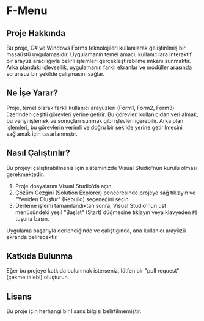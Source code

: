 # F-Menu

## Proje Hakkında

Bu proje, C# ve Windows Forms teknolojileri kullanılarak geliştirilmiş bir masaüstü uygulamasıdır. Uygulamanın temel amacı, kullanıcılara interaktif bir arayüz aracılığıyla belirli işlemleri gerçekleştirebilme imkanı sunmaktır. Arka plandaki işlevsellik, uygulamanın farklı ekranlar ve modüller arasında sorunsuz bir şekilde çalışmasını sağlar.

## Ne İşe Yarar?

Proje, temel olarak farklı kullanıcı arayüzleri (Form1, Form2, Form3) üzerinden çeşitli görevleri yerine getirir. Bu görevler, kullanıcıdan veri almak, bu veriyi işlemek ve sonuçları sunmak gibi işlevleri içerebilir. Arka plan işlemleri, bu görevlerin verimli ve doğru bir şekilde yerine getirilmesini sağlamak için tasarlanmıştır.

## Nasıl Çalıştırılır?

Bu projeyi çalıştırabilmeniz için sisteminizde Visual Studio'nun kurulu olması gerekmektedir.

1.  Proje dosyalarını Visual Studio'da açın.
2.  Çözüm Gezgini (Solution Explorer) penceresinde projeye sağ tıklayın ve "Yeniden Oluştur" (Rebuild) seçeneğini seçin.
3.  Derleme işlemi tamamlandıktan sonra, Visual Studio'nun üst menüsündeki yeşil "Başlat" (Start) düğmesine tıklayın veya klavyeden `F5` tuşuna basın.

Uygulama başarıyla derlendiğinde ve çalıştığında, ana kullanıcı arayüzü ekranda belirecektir.

## Katkıda Bulunma

Eğer bu projeye katkıda bulunmak isterseniz, lütfen bir "pull request" (çekme talebi) oluşturun.

## Lisans

Bu proje için herhangi bir lisans bilgisi belirtilmemiştir.